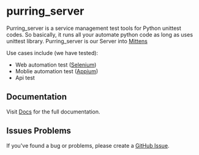 # purring_server
 
Purring_server is a service management test tools for Python unittest codes. So basically, it runs all your automate python code as long as uses unittest library. Purring_server is our Server into [Mittens](https://github.com/rizalmf/mittens)

Use cases include (we have tested):
- Web automation test ([Selenium](https://selenium-python.readthedocs.io/))
- Moblie automation test ([Appium](http://appium.io/docs/en/latest/))
- Api test

## Documentation

Visit [Docs](https://app.gitbook.com/o/2iTb7XChU43pLM0mPhc2/s/6dwBQfpyBu3wfsMnKNzO/) for the full documentation.

## Issues Problems

If you've found a bug or problems, please create a [GitHub Issue](https://github.com/rizalmf/purring_server/issues/new).